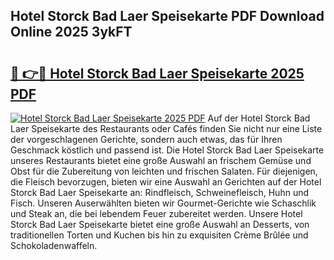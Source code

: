 ## Hotel Storck Bad Laer Speisekarte PDF Download Online 2025 3ykFT

# <h2><a href="http://gca09jc.nevu.top/?p=Hotel+Storck+Bad+Laer+Speisekarte">🔗 👉🔴 Hotel Storck Bad Laer Speisekarte 2025 PDF</a></h2>

[![Hotel Storck Bad Laer Speisekarte 2025 PDF](https://i.imgur.com/dBaPXMq.png)](http://gca09jc.nevu.top/?p=Hotel+Storck+Bad+Laer+Speisekarte)
Auf der Hotel Storck Bad Laer Speisekarte des Restaurants oder Cafés finden Sie nicht nur eine Liste der vorgeschlagenen Gerichte, sondern auch etwas, das für Ihren Geschmack köstlich und passend ist. Die Hotel Storck Bad Laer Speisekarte unseres Restaurants bietet eine große Auswahl an frischem Gemüse und Obst für die Zubereitung von leichten und frischen Salaten. Für diejenigen, die Fleisch bevorzugen, bieten wir eine Auswahl an Gerichten auf der Hotel Storck Bad Laer Speisekarte an: Rindfleisch, Schweinefleisch, Huhn und Fisch. Unseren Auserwählten bieten wir Gourmet-Gerichte wie Schaschlik und Steak an, die bei lebendem Feuer zubereitet werden. Unsere Hotel Storck Bad Laer Speisekarte bietet eine große Auswahl an Desserts, von traditionellen Torten und Kuchen bis hin zu exquisiten Crème Brûlée und Schokoladenwaffeln.
